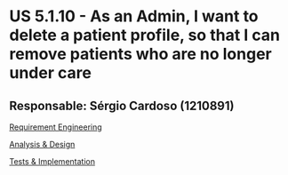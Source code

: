 # US 5.1.10 - As an Admin, I want to delete a patient profile, so that I can remove patients who are no longer under care


## Responsable: Sérgio Cardoso (1210891)

[Requirement Engineering](1.Requirements_Engineering.md)

[Analysis & Design](2.Analysis&Design.md)

[Tests & Implementation ](3.Implementation.md)

